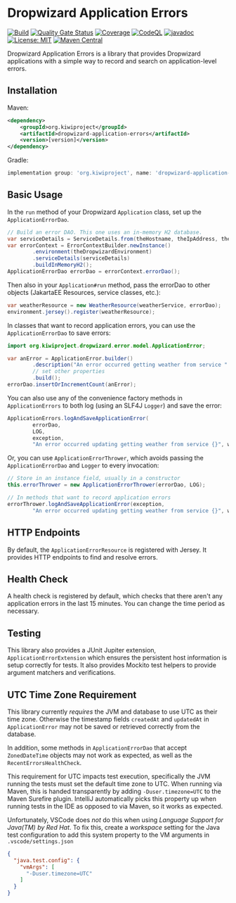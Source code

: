 # Dropwizard Application Errors

[![Build](https://github.com/kiwiproject/dropwizard-application-errors/actions/workflows/build.yml/badge.svg?branch=main)](https://github.com/kiwiproject/dropwizard-application-errors/actions/workflows/build.yml?query=branch%3Amain)
[![Quality Gate Status](https://sonarcloud.io/api/project_badges/measure?project=kiwiproject_dropwizard-application-errors&metric=alert_status)](https://sonarcloud.io/dashboard?id=kiwiproject_dropwizard-application-errors)
[![Coverage](https://sonarcloud.io/api/project_badges/measure?project=kiwiproject_dropwizard-application-errors&metric=coverage)](https://sonarcloud.io/dashboard?id=kiwiproject_dropwizard-application-errors)
[![CodeQL](https://github.com/kiwiproject/dropwizard-application-errors/actions/workflows/codeql.yml/badge.svg)](https://github.com/kiwiproject/dropwizard-application-errors/actions/workflows/codeql.yml)
[![javadoc](https://javadoc.io/badge2/org.kiwiproject/dropwizard-application-errors/javadoc.svg)](https://javadoc.io/doc/org.kiwiproject/dropwizard-application-errors)
[![License: MIT](https://img.shields.io/badge/License-MIT-blue.svg)](https://opensource.org/licenses/MIT)
[![Maven Central](https://img.shields.io/maven-central/v/org.kiwiproject/dropwizard-application-errors)](https://central.sonatype.com/artifact/org.kiwiproject/dropwizard-application-errors/)

Dropwizard Application Errors is a library that provides Dropwizard applications with a simple
way to record and search on application-level errors.

## Installation

Maven:

```xml
<dependency>
    <groupId>org.kiwiproject</groupId>
    <artifactId>dropwizard-application-errors</artifactId>
    <version>[version]</version>
</dependency>
```

Gradle:

```groovy
implementation group: 'org.kiwiproject', name: 'dropwizard-application-errors', version: '[version]'
```

## Basic Usage

In the `run` method of your Dropwizard `Application` class, set up the `ApplicationErrorDao`.

```java
// Build an error DAO. This one uses an in-memory H2 database.
var serviceDetails = ServiceDetails.from(theHostname, theIpAddress, thePortNumber);
var errorContext = ErrorContextBuilder.newInstance()
        .environment(theDropwizardEnvironment)
        .serviceDetails(serviceDetails)
        .buildInMemoryH2();
ApplicationErrorDao errorDao = errorContext.errorDao();
```

Then also in your `Application#run` method, pass the errorDao to other
objects (JakartaEE Resources, service classes, etc.):

```java
var weatherResource = new WeatherResource(weatherService, errorDao);
environment.jersey().register(weatherResource);
```

In classes that want to record application errors, you can use the
`ApplicationErrorDao` to save errors:

```java
import org.kiwiproject.dropwizard.error.model.ApplicationError;

var anError = ApplicationError.builder()
        .description("An error occurred getting weather from service " + weatherService.getName())
        // set other properties
        .build();
errorDao.insertOrIncrementCount(anError);
```

You can also use any of the convenience factory methods in `ApplicationErrors` to both
log (using an SLF4J `Logger`) and save the error:

```java
ApplicationErrors.logAndSaveApplicationError(
        errorDao,
        LOG,
        exception, 
        "An error occurred updating getting weather from service {}", weatherService.getName());
```

Or, you can use `ApplicationErrorThrower`, which avoids passing the `ApplicationErrorDao` and `Logger`
to every invocation:

```java
// Store in an instance field, usually in a constructor
this.errorThrower = new ApplicationErrorThrower(errorDao, LOG);

// In methods that want to record application errors
errorThrower.logAndSaveApplicationError(exception,
        "An error occurred updating getting weather from service {}", weatherService.getName());
```

## HTTP Endpoints

By default, the `ApplicationErrorResource` is registered with Jersey.
It provides HTTP endpoints to find and resolve errors.

## Health Check

A health check is registered by default, which checks that there aren't
any application errors in the last 15 minutes. You can change the time period as necessary.

## Testing

This library also provides a JUnit Jupiter extension, `ApplicationErrorExtension` which ensures
the persistent host information is setup correctly for tests. It also provides Mockito test helpers
to provide argument matchers and verifications.

## UTC Time Zone Requirement

This library currently _requires_ the JVM and database to use UTC as their time zone.
Otherwise the timestamp fields `createdAt` and `updatedAt` in `ApplicationError` may not
be saved or retrieved correctly from the database.

In addition, some methods in `ApplicationErrorDao` that accept `ZonedDateTime` objects
may not work as expected, as well as the `RecentErrorsHealthCheck`.

This requirement for UTC impacts test execution, specifically the JVM running the tests
must set the default time zone to UTC. When running via Maven, this is handed transparently
by adding `-Duser.timezone=UTC` to the Maven Surefire plugin. IntelliJ automatically picks
this property up when running tests in the IDE as opposed to via Maven, so it works as expected.

Unfortunately, VSCode does _not_ do this when using _Language Support for Java(TM) by Red Hat_.
To fix this, create a _workspace_ setting for the Java test configuration to add this system
property to the VM arguments in `.vscode/settings.json`

```json
{
  "java.test.config": {
    "vmArgs": [
      "-Duser.timezone=UTC"
    ]
  }
}
```
